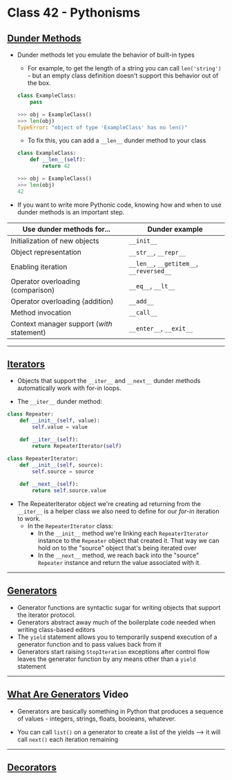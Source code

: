 # Class 42 - Pythonisms

## [Dunder Methods](https://dbader.org/blog/python-dunder-methods)

* Dunder methods let you emulate the behavior of built-in types
  * For example, to get the length of a string you can call `len('string')` - but an empty class definition doesn't support this behavior out of the box.

  ```Python
  class ExampleClass:
      pass

  >>> obj = ExampleClass()
  >>> len(obj)
  TypeError: "object of type 'ExampleClass' has no len()"
  ```

  * To fix this, you can add a `__len__` dunder method to your class

  ```Python
  class ExampleClass:
      def __len__(self):
          return 42
  
  >>> obj = ExampleClass()
  >>> len(obj)
  42
  ```

* If you want to write more Pythonic code, knowing how and when to use dunder methods is an important step.

| Use dunder methods for...| Dunder example |
| --- | --- |
| Initialization of new objects | `__init__` |
| Object representation | `__str__`, `__repr__` |
| Enabling iteration | `__len__`, `__getitem__`, `__reversed__` |
| Operator overloading (comparison) | `__eq__`, `__lt__` |
| Operator overloading (addition) | `__add__` |
| Method invocation | `__call__` |
| Context manager support (*with* statement) | `__enter__`, `__exit__` |

---

## [Iterators](https://dbader.org/blog/python-iterators)

* Objects that support the `__iter__` and `__next__` dunder methods automatically work with for-in loops.

* The `__iter__` dunder method:

```Python
class Repeater:
    def __init__(self, value):
        self.value = value

    def __iter__(self):
        return RepeaterIterator(self)

class RepeaterIterator:
    def __init__(self, source):
        self.source = source
    
    def __next__(self):
        return self.source.value
```

* The RepeaterIterator object we're creating ad returning from the `__iter__` is a helper class we also need to define for our *for-in* iteration to work.
  * In the `RepeaterIterator` class:
    * In the `__init__` method we're linking each `RepeaterIterator` instance to the `Repeater` object that created it. That way we can hold on to the "source" object that's being iterated over
    * In the `__next__` method, we reach back into the "source" `Repeater` instance and return the value associated with it.

---

## [Generators](https://dbader.org/blog/python-generators)

* Generator functions are syntactic sugar for writing objects that support the iterator protocol.
* Generators abstract away much of the boilerplate code needed when writing class-based editors
* The `yield` statement allows you to temporarily suspend execution of a generator function and to pass values back from it
* Generators start raising `StopIteration` exceptions after control flow leaves the generator function by any means other than a `yield` statement

---

## [What Are Generators](https://realpython.com/lessons/what-are-python-generators/) Video

* Generators are basically something in Python that produces a sequence of values - integers, strings, floats, booleans, whatever.

* You can call `list()` on a generator to create a list of the yields --> it will call `next()` each iteration remaining

---

## [Decorators](https://realpython.com/primer-on-python-decorators/)
